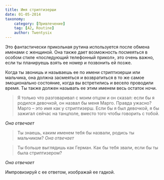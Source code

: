 ```yaml
---
title: Имя стриптизерши
date: 01-05-2014
taxonomy:
    category: [Привлечение]
    tag: [A2, Routine]
    author: Twentysix
---
```


Это фантастически прикольная рутина используется после обмена именами с женщиной. Она также дает возможность посмеяться в особом стиле «последующий телефонный прикол», это очень важно, если ты планируешь взять ее номер и позвонить ей позже.

Когда ты звонишь и называешь ее по имени стриптизерши или мальчика, она должна засмеяться и возвратиться в то же самое эмоционально состояние, когда вы встретились и весело проводили время. Ты также должен называть ее этим именем весь остаток ночи.

> Я только что разговаривал с моим отцом и он сказал: если бы я родился девочкой, он назвал бы меня Марго. Правда ужасно?  Марго – это имя как у стриптизерш. Если бы я был девочкой, я бы зажигал сейчас на танцполе, вместо того чтобы говорить с тобой.

*Она отвечает*

> Ты знаешь, каким именем тебя бы назвали, родись ты мальчиком?
*Она отвечает*

> Ты больше выглядишь как Герман. Как бы тебя звали, если бы ты была стриптизером?

*Она отвечает*

Импровизируй с ее ответом, изображай ее гадкой.